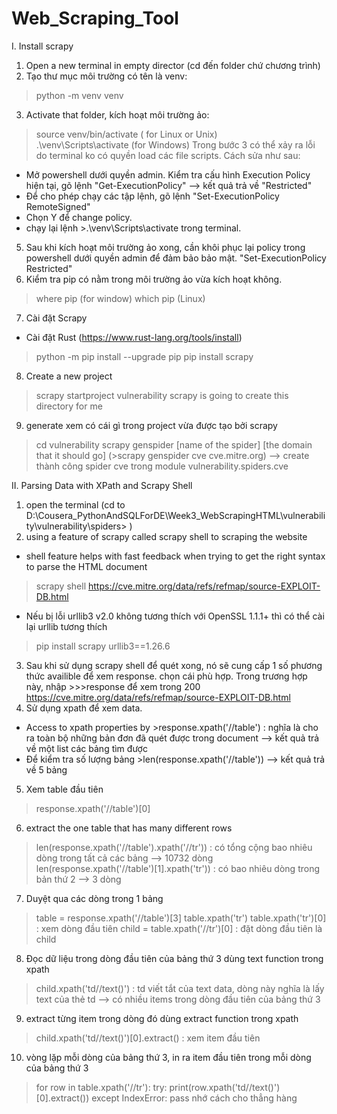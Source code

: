 # Web_Scraping_Tool

I. Install scrapy

1. Open a new terminal in empty director (cd đến folder chứ chương trình)
2. Tạo thư mục môi trường có tên là venv: 
 >python -m venv venv
3. Activate that folder, kích hoạt môi trường ảo:
 >source venv/bin/activate ( for Linux or Unix)  
 >.\venv\Scripts\activate (for Windows)
Trong bước 3 có thể xảy ra lỗi do terminal ko có quyền load các file scripts. Cách sửa như sau:
- Mở powershell dưới quyền admin. Kiểm tra cấu hình Execution Policy hiện tại, gõ lệnh "Get-ExecutionPolicy" --> kết quả trả về "Restricted"
- Để cho phép chạy các tập lệnh, gõ lệnh "Set-ExecutionPolicy RemoteSigned"
- Chọn Y để change policy.
- chạy lại lệnh >.\venv\Scripts\activate trong terminal.
5. Sau khi kích hoạt môi trường ảo xong, cần khôi phục lại policy trong powershell dưới quyền admin để đảm bảo bảo mật. "Set-ExecutionPolicy Restricted"
6. Kiểm tra pip có nằm trong môi trường ảo vừa kích hoạt không.
 >where pip (for window)
 >which pip (Linux)
7. Cài đặt Scrapy
- Cài đặt Rust (https://www.rust-lang.org/tools/install) 
 >python -m pip install --upgrade pip 
 >pip install scrapy
8. Create a new project 
 >scrapy startproject vulnerability
scrapy is going to create this directory for me 
9. generate xem có cái gì trong project vừa được tạo bởi scrapy
 >cd vulnerability
 >scrapy genspider [name of the spider] [the domain that it should go] (>scrapy genspider cve cve.mitre.org)
 --> create thành công spider cve trong module vulnerability.spiders.cve
 
II. Parsing Data with XPath and Scrapy Shell
1. open the terminal (cd to D:\Cousera_PythonAndSQLForDE\Week3_WebScrapingHTML\vulnerability\vulnerability\spiders> )
2. using a feature of scrapy called scrapy shell to scraping the website
- shell feature helps with fast feedback when trying to get the right syntax to parse the HTML document
 >scrapy shell https://cve.mitre.org/data/refs/refmap/source-EXPLOIT-DB.html
 - Nếu bị lỗi urllib3 v2.0 không tương thích với OpenSSL 1.1.1+ thì có thể cài lại urllib tương thích 
 >pip install scrapy urllib3==1.26.6
3. Sau khi sử dụng scrapy shell để quét xong, nó sẽ cung cấp 1 số phương thức availible để xem response. chọn cái phù hợp. Trong trương hợp này, nhập >>>response để xem trong 200 https://cve.mitre.org/data/refs/refmap/source-EXPLOIT-DB.html
4. Sử dụng xpath để xem data.
 - Access to xpath properties by >response.xpath('//table') : nghĩa là cho ra toàn bộ những bản đơn đã quét được trong document --> kết quả trả về một list các bảng tìm được
 - Để kiểm tra số lượng bảng >len(response.xpath('//table')) --> kết quả trả về 5 bảng
5. Xem table đầu tiên
 >response.xpath('//table')[0]
6. extract the one table that has many different rows
 >len(response.xpath('//table').xpath('//tr')) : có tổng cộng bao nhiêu dòng trong tất cả các bảng --> 10732 dòng
 >len(response.xpath('//table')[1].xpath('tr')) : có bao nhiêu dòng trong bản thứ 2 --> 3 dòng
7. Duyệt qua các dòng trong 1 bảng
 >table = response.xpath('//table')[3]
 >table.xpath('tr')
 >table.xpath('tr')[0] : xem dòng đầu tiên
 >child = table.xpath('//tr')[0] : đặt dòng đầu tiên là child
8. Đọc dữ liệu trong dòng đầu tiên của bảng thứ 3 dùng text function trong xpath
 >child.xpath('td//text()') : td viết tắt của text data, dòng này nghĩa là lấy text của thẻ td
 --> có nhiều items trong dòng đầu tiên của bảng thứ 3
9. extract từng item trong dòng đó dùng extract function trong xpath
 >child.xpath('td//text()')[0].extract() : xem item đầu tiên
10. vòng lặp mỗi dòng của bảng thứ 3, in ra item đầu tiên trong mỗi dòng của bảng thứ 3
 >for row in table.xpath('//tr'):
    try:
        print(row.xpath('td//text()')[0].extract())
    except IndexError:
        pass
    nhớ cách cho thẳng hàng
